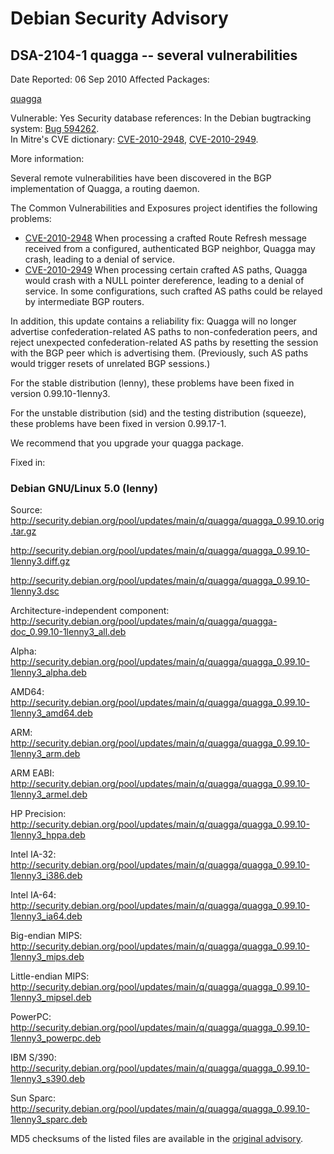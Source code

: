 
Debian Security Advisory
========================


DSA-2104-1 quagga -- several vulnerabilities
--------------------------------------------



Date Reported:
06 Sep 2010
Affected Packages:

[quagga](https://packages.debian.org/src:quagga)

Vulnerable:
Yes
Security database references:
In the Debian bugtracking system: [Bug 594262](https://bugs.debian.org/cgi-bin/bugreport.cgi?bug=594262).  
In Mitre's CVE dictionary: [CVE-2010-2948](https://security-tracker.debian.org/tracker/CVE-2010-2948), [CVE-2010-2949](https://security-tracker.debian.org/tracker/CVE-2010-2949).  

More information:

Several remote vulnerabilities have been discovered in the BGP
implementation of Quagga, a routing daemon.


The Common Vulnerabilities and Exposures project identifies the
following problems:


* [CVE-2010-2948](https://security-tracker.debian.org/tracker/CVE-2010-2948)
When processing a crafted Route Refresh message received
 from a configured, authenticated BGP neighbor, Quagga
 may crash, leading to a denial of service.
* [CVE-2010-2949](https://security-tracker.debian.org/tracker/CVE-2010-2949)
When processing certain crafted AS paths, Quagga would crash
 with a NULL pointer dereference, leading to a denial of
 service. In some configurations, such crafted AS paths could
 be relayed by intermediate BGP routers.


In addition, this update contains a reliability fix: Quagga will no
longer advertise confederation-related AS paths to non-confederation
peers, and reject unexpected confederation-related AS paths by
resetting the session with the BGP peer which is advertising them.
(Previously, such AS paths would trigger resets of unrelated BGP
sessions.)


For the stable distribution (lenny), these problems have been fixed in
version 0.99.10-1lenny3.


For the unstable distribution (sid) and the testing distribution
(squeeze), these problems have been fixed in version 0.99.17-1.


We recommend that you upgrade your quagga package.



Fixed in:

### Debian GNU/Linux 5.0 (lenny)



Source:
 <http://security.debian.org/pool/updates/main/q/quagga/quagga_0.99.10.orig.tar.gz>  

<http://security.debian.org/pool/updates/main/q/quagga/quagga_0.99.10-1lenny3.diff.gz>  

<http://security.debian.org/pool/updates/main/q/quagga/quagga_0.99.10-1lenny3.dsc>  

Architecture-independent component:
 <http://security.debian.org/pool/updates/main/q/quagga/quagga-doc_0.99.10-1lenny3_all.deb>  

Alpha:
 <http://security.debian.org/pool/updates/main/q/quagga/quagga_0.99.10-1lenny3_alpha.deb>  

AMD64:
 <http://security.debian.org/pool/updates/main/q/quagga/quagga_0.99.10-1lenny3_amd64.deb>  

ARM:
 <http://security.debian.org/pool/updates/main/q/quagga/quagga_0.99.10-1lenny3_arm.deb>  

ARM EABI:
 <http://security.debian.org/pool/updates/main/q/quagga/quagga_0.99.10-1lenny3_armel.deb>  

HP Precision:
 <http://security.debian.org/pool/updates/main/q/quagga/quagga_0.99.10-1lenny3_hppa.deb>  

Intel IA-32:
 <http://security.debian.org/pool/updates/main/q/quagga/quagga_0.99.10-1lenny3_i386.deb>  

Intel IA-64:
 <http://security.debian.org/pool/updates/main/q/quagga/quagga_0.99.10-1lenny3_ia64.deb>  

Big-endian MIPS:
 <http://security.debian.org/pool/updates/main/q/quagga/quagga_0.99.10-1lenny3_mips.deb>  

Little-endian MIPS:
 <http://security.debian.org/pool/updates/main/q/quagga/quagga_0.99.10-1lenny3_mipsel.deb>  

PowerPC:
 <http://security.debian.org/pool/updates/main/q/quagga/quagga_0.99.10-1lenny3_powerpc.deb>  

IBM S/390:
 <http://security.debian.org/pool/updates/main/q/quagga/quagga_0.99.10-1lenny3_s390.deb>  

Sun Sparc:
 <http://security.debian.org/pool/updates/main/q/quagga/quagga_0.99.10-1lenny3_sparc.deb>  


MD5 checksums of the listed files are available in the [original advisory](https://lists.debian.org/debian-security-announce/2010/msg00150.html).





